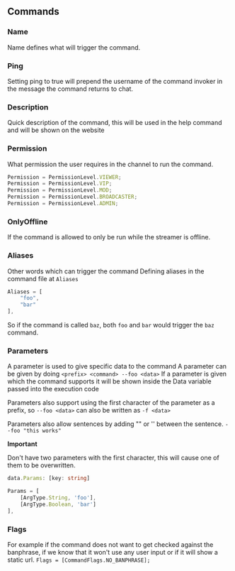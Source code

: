 ## Commands

### Name

Name defines what will trigger the command.

### Ping

Setting ping to true will prepend the username of the command invoker in the message the command returns to chat.

### Description

Quick description of the command, this will be used in the help command
and will be shown on the website

### Permission

What permission the user requires in the channel to run the command.

```typescript
Permission = PermissionLevel.VIEWER;
Permission = PermissionLevel.VIP;
Permission = PermissionLevel.MOD;
Permission = PermissionLevel.BROADCASTER;
Permission = PermissionLevel.ADMIN;
```

### OnlyOffline

If the command is allowed to only be run while the streamer is offline.

### Aliases

Other words which can trigger the command
Defining aliases in the command file at `Aliases`

```typescript
Aliases = [
    "foo",
    "bar"
],
```

So if the command is called `baz`, both `foo` and `bar` would trigger the `baz` command.

### Parameters

A parameter is used to give specific data to the command
A parameter can be given by doing `<prefix> <command> --foo <data>`
If a parameter is given which the command supports it will be shown inside the Data variable passed into the execution code

Parameters also support using the first character of the parameter as a prefix, so `--foo <data>` can also be written as `-f <data>`

Parameters also allow sentences by adding "" or '' between the sentence.
`--foo "this works"`

<b>Important</b>

Don't have two parameters with the first character, this will cause one of them to be overwritten.

```typescript
data.Params: [key: string]
```

```typescript
Params = [
    [ArgType.String, 'foo'],
    [ArgType.Boolean, 'bar']
],
```

### Flags

For example if the command does not want to get checked against the banphrase, if we know that it won't use any user input
or if it will show a static url.
`Flags = [CommandFlags.NO_BANPHRASE];`
